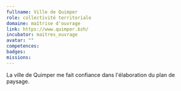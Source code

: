 ```yaml
---
fullname: Ville de Quimper
role: collectivité territoriale
domaine: maîtrise d'ouvrage
link: https://www.quimper.bzh/
incubator: maitres_ouvrage
avatar: ""
competences:
badges:
missions:
---
```


La ville de Quimper me fait confiance dans l'élaboration du plan de paysage.

